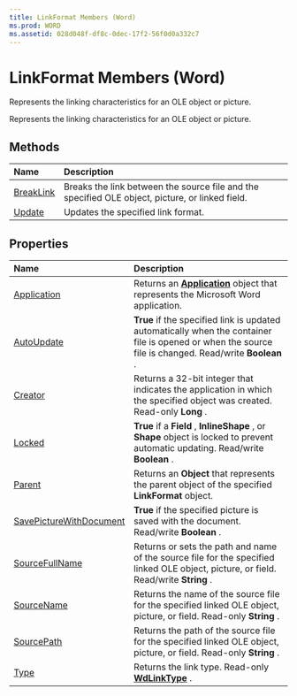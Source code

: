 ```yaml
---
title: LinkFormat Members (Word)
ms.prod: WORD
ms.assetid: 028d048f-df8c-0dec-17f2-56f0d0a332c7
---
```



# LinkFormat Members (Word)
Represents the linking characteristics for an OLE object or picture.

Represents the linking characteristics for an OLE object or picture.


## Methods



|**Name**|**Description**|
|:-----|:-----|
|[BreakLink](linkformat-breaklink-method-word.md)|Breaks the link between the source file and the specified OLE object, picture, or linked field.|
|[Update](linkformat-update-method-word.md)|Updates the specified link format.|

## Properties



|**Name**|**Description**|
|:-----|:-----|
|[Application](linkformat-application-property-word.md)|Returns an  **[Application](application-object-word.md)** object that represents the Microsoft Word application.|
|[AutoUpdate](linkformat-autoupdate-property-word.md)| **True** if the specified link is updated automatically when the container file is opened or when the source file is changed. Read/write **Boolean** .|
|[Creator](linkformat-creator-property-word.md)|Returns a 32-bit integer that indicates the application in which the specified object was created. Read-only  **Long** .|
|[Locked](linkformat-locked-property-word.md)| **True** if a **Field** , **InlineShape** , or **Shape** object is locked to prevent automatic updating. Read/write **Boolean** .|
|[Parent](linkformat-parent-property-word.md)|Returns an  **Object** that represents the parent object of the specified **LinkFormat** object.|
|[SavePictureWithDocument](linkformat-savepicturewithdocument-property-word.md)| **True** if the specified picture is saved with the document. Read/write **Boolean** .|
|[SourceFullName](linkformat-sourcefullname-property-word.md)|Returns or sets the path and name of the source file for the specified linked OLE object, picture, or field. Read/write  **String** .|
|[SourceName](linkformat-sourcename-property-word.md)|Returns the name of the source file for the specified linked OLE object, picture, or field. Read-only  **String** .|
|[SourcePath](linkformat-sourcepath-property-word.md)|Returns the path of the source file for the specified linked OLE object, picture, or field. Read-only  **String** .|
|[Type](linkformat-type-property-word.md)|Returns the link type. Read-only  **[WdLinkType](wdlinktype-enumeration-word.md)** .|

